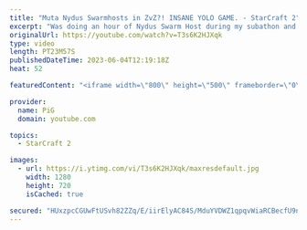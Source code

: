 ```yaml
---
title: "Muta Nydus Swarmhosts in ZvZ?! INSANE YOLO GAME. - StarCraft 2"
excerpt: "Was doing an hour of Nydus Swarm Host during my subathon and this was by far the most epic game out of all of them. Mutalisks into nydus swarm hosts - completely dumb but pretty fun in the end! -- 🐷 Second Channel for Learning StarCraft 2: https://www.youtube.com/c/PiGRandom 🐷 Third Channel for Daily"
originalUrl: https://youtube.com/watch?v=T3s6K2HJXqk
type: video
length: PT23M57S
publishedDateTime: 2023-06-04T12:19:18Z
heat: 52

featuredContent: "<iframe width=\"800\" height=\"500\" frameborder=\"0\" src=\"https://www.youtube.com/embed/T3s6K2HJXqk\" allow=\"accelerometer; autoplay; encrypted-media; gyroscope; picture-in-picture\" allowfullscreen></iframe>"

provider:
  name: PiG
  domain: youtube.com

topics:
  - StarCraft 2

images:
  - url: https://i.ytimg.com/vi/T3s6K2HJXqk/maxresdefault.jpg
    width: 1280
    height: 720
    isCached: true

secured: "HUxzpcCGUwFtUSvh82ZZq/E/iirElyAC84S/MduYVDWZ1qpqvWiaRCBecfU9nOrEUnMco/K2fQqC4ftfmSr/ztBylIgG36VXVDnYPa1Sz19wlvUmx4SSAIBYMjiD9LR9vL4r1tQeT46JlttRwVT6qyvPQ7r1EtRKBTA2Ehe/7/lYs5jwwcHcHZC6lXX9QWa3FnQEjAFf8Ve+6xjAtXMJGSzg1ZCKw7TmM6qg6CMs2umU4vBkJCry3I7Bv166rWFAAjWGK5icvfTSvSmOqz/rDWyaLEZLgu1yhRWwAxUG8rrZDJSAB3z6bEFGQIFvG/pnwjrHZJ+Aj8Cw/AEhzn3fBH8pTucc/fmGKr6XUBaPLMkgst4Jj2J0i4s2iUcQmgp5s2dD16uNEDJL00XD7ldUVw==;vv9+V7Molgqz2n5vfmprvA=="
---
```


